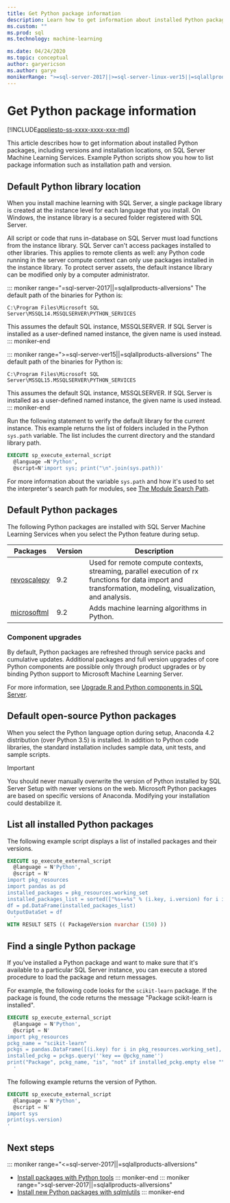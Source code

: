 ```yaml
---
title: Get Python package information
description: Learn how to get information about installed Python packages, including versions and installation locations, on SQL Server Machine Learning Services.
ms.custom: ""
ms.prod: sql
ms.technology: machine-learning

ms.date: 04/24/2020
ms.topic: conceptual
author: garyericson
ms.author: garye
monikerRange: ">=sql-server-2017||>=sql-server-linux-ver15||=sqlallproducts-allversions"
---
```


# Get Python package information

[!INCLUDE[appliesto-ss-xxxx-xxxx-xxx-md](../../includes/appliesto-ss-xxxx-xxxx-xxx-md.md)]

This article describes how to get information about installed Python packages, including versions and installation locations, on SQL Server Machine Learning Services. Example Python scripts show you how to list package information such as installation path and version.

## Default Python library location

When you install machine learning with SQL Server, a single package library is created at the instance level for each language that you install. On Windows, the instance library is a secured folder registered with SQL Server.

All script or code that runs in-database on SQL Server must load functions from the instance library. SQL Server can't access packages installed to other libraries. This applies to remote clients as well: any Python code running in the server compute context can only use packages installed in the instance library.
To protect server assets, the default instance library can be modified only by a computer administrator.

::: moniker range="=sql-server-2017||=sqlallproducts-allversions"
The default path of the binaries for Python is:

`C:\Program Files\Microsoft SQL Server\MSSQL14.MSSQLSERVER\PYTHON_SERVICES`

This assumes the default SQL instance, MSSQLSERVER. If SQL Server is installed as a user-defined named instance, the given name is used instead.
::: moniker-end

::: moniker range=">=sql-server-ver15||=sqlallproducts-allversions"
The default path of the binaries for Python is:

`C:\Program Files\Microsoft SQL Server\MSSQL15.MSSQLSERVER\PYTHON_SERVICES`

This assumes the default SQL instance, MSSQLSERVER. If SQL Server is installed as a user-defined named instance, the given name is used instead.
::: moniker-end

Run the following statement to verify the default library for the current instance. This example returns the list of folders included in the Python `sys.path` variable. The list includes the current directory and the standard library path.

```sql
EXECUTE sp_execute_external_script
  @language =N'Python',
  @script=N'import sys; print("\n".join(sys.path))'
```

For more information about the variable `sys.path` and how it's used to set the interpreter's search path for modules, see [The Module Search Path](https://docs.python.org/2/tutorial/modules.html#the-module-search-path).

## Default Python packages

The following Python packages are installed with SQL Server Machine Learning Services when you select the Python feature during setup.

| Packages | Version |  Description |
| ---------|---------|--------------|
| [revoscalepy](https://docs.microsoft.com/machine-learning-server/python-reference/revoscalepy/revoscalepy-package) | 9.2 | Used for remote compute contexts, streaming, parallel execution of rx functions for data import and transformation, modeling, visualization, and analysis. |
| [microsoftml](https://docs.microsoft.com/machine-learning-server/python-reference/microsoftml/microsoftml-package) | 9.2 | Adds machine learning algorithms in Python. |

### Component upgrades

By default, Python packages are refreshed through service packs and cumulative updates. Additional packages and full version upgrades of core Python components are possible only through product upgrades or by binding Python support to Microsoft Machine Learning Server.

For more information, see [Upgrade R and Python components in SQL Server](../install/upgrade-r-and-python.md).

## Default open-source Python packages

When you select the Python language option during setup, Anaconda 4.2 distribution (over Python 3.5) is installed. In addition to Python code libraries, the standard installation includes sample data, unit tests, and sample scripts.

> [!IMPORTANT]
> You should never manually overwrite the version of Python installed by SQL Server Setup with newer versions on the web. Microsoft Python packages are based on specific versions of Anaconda. Modifying your installation could destabilize it.

## List all installed Python packages

The following example script displays a list of installed packages and their versions.

```sql
EXECUTE sp_execute_external_script 
  @language = N'Python', 
  @script = N'
import pkg_resources
import pandas as pd
installed_packages = pkg_resources.working_set
installed_packages_list = sorted(["%s==%s" % (i.key, i.version) for i in installed_packages])
df = pd.DataFrame(installed_packages_list)
OutputDataSet = df
  '
WITH RESULT SETS (( PackageVersion nvarchar (150) ))
```

## Find a single Python package

If you've installed a Python package and want to make sure that it's available to a particular SQL Server instance, you can execute a stored procedure to load the package and return messages.

For example, the following code looks for the `scikit-learn` package.
If the package is found, the code returns the message "Package scikit-learn is installed".

```sql
EXECUTE sp_execute_external_script
  @language = N'Python',
  @script = N'
import pkg_resources
pckg_name = "scikit-learn"
pckgs = pandas.DataFrame([(i.key) for i in pkg_resources.working_set], columns = ["key"])
installed_pckg = pckgs.query(''key == @pckg_name'')
print("Package", pckg_name, "is", "not" if installed_pckg.empty else "", "installed")
  '
```

<a name="get-package-vers"></a>

The following example returns the version of Python.

```sql
EXECUTE sp_execute_external_script
  @language = N'Python',
  @script = N'
import sys
print(sys.version)
'
```

## Next steps

::: moniker range="<=sql-server-2017||=sqlallproducts-allversions"
+ [Install packages with Python tools](install-python-packages-standard-tools.md)
::: moniker-end
::: moniker range=">sql-server-2017||=sqlallproducts-allversions"
+ [Install new Python packages with sqlmlutils](install-additional-r-packages-on-sql-server.md)
::: moniker-end